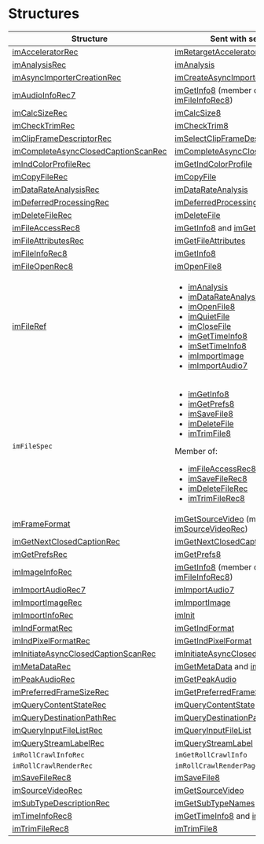 # Structures

|                                              Structure                                               |                                                                                                                                                                                                                                                                                                     Sent with selector                                                                                                                                                                                                                                                                                                     |
| ---------------------------------------------------------------------------------------------------- | -------------------------------------------------------------------------------------------------------------------------------------------------------------------------------------------------------------------------------------------------------------------------------------------------------------------------------------------------------------------------------------------------------------------------------------------------------------------------------------------------------------------------------------------------------------------------------------------------------------------------- |
| [imAcceleratorRec](structure-descriptions.md#imacceleratorrec)                                       | [imRetargetAccelerator](selector-descriptions.md#imretargetaccelerator)                                                                                                                                                                                                                                                                                                                                                                                                                                                                                                                                                    |
| [imAnalysisRec](structure-descriptions.md#imanalysisrec)                                             | [imAnalysis](selector-descriptions.md#imanalysis)                                                                                                                                                                                                                                                                                                                                                                                                                                                                                                                                                                          |
| [imAsyncImporterCreationRec](structure-descriptions.md#imasyncimportercreationrec)                   | [imCreateAsyncImporter](selector-descriptions.md#imcreateasyncimporter)                                                                                                                                                                                                                                                                                                                                                                                                                                                                                                                                                    |
| [imAudioInfoRec7](structure-descriptions.md#imaudioinforec7)                                         | [imGetInfo8](selector-descriptions.md#imgetinfo8) (member of [imFileInfoRec8](structure-descriptions.md#imfileinforec8))                                                                                                                                                                                                                                                                                                                                                                                                                                                                                                   |
| [imCalcSizeRec](structure-descriptions.md#imcalcsizerec)                                             | [imCalcSize8](selector-descriptions.md#imcalcsize8)                                                                                                                                                                                                                                                                                                                                                                                                                                                                                                                                                                        |
| [imCheckTrimRec](structure-descriptions.md#imchecktrimrec)                                           | [imCheckTrim8](selector-descriptions.md#imchecktrim8)                                                                                                                                                                                                                                                                                                                                                                                                                                                                                                                                                                      |
| [imClipFrameDescriptorRec](structure-descriptions.md#imclipframedescriptorrec)                       | [imSelectClipFrameDescriptor](selector-descriptions.md#imselectclipframedescriptor)                                                                                                                                                                                                                                                                                                                                                                                                                                                                                                                                        |
| [imCompleteAsyncClosedCaptionScanRec](structure-descriptions.md#imcompleteasyncclosedcaptionscanrec) | [imCompleteAsyncClosedCaptionScan](selector-descriptions.md#imcompleteasyncclosedcaptionscan)                                                                                                                                                                                                                                                                                                                                                                                                                                                                                                                              |
| [imIndColorProfileRec](structure-descriptions.md#imindcolorprofilerec)                               | [imGetIndColorProfile](selector-descriptions.md#imgetindcolorprofile)                                                                                                                                                                                                                                                                                                                                                                                                                                                                                                                                                      |
| [imCopyFileRec](structure-descriptions.md#imcopyfilerec)                                             | [imCopyFile](selector-descriptions.md#imcopyfile)                                                                                                                                                                                                                                                                                                                                                                                                                                                                                                                                                                          |
| [imDataRateAnalysisRec](structure-descriptions.md#imdatarateanalysisrec)                             | [imDataRateAnalysis](selector-descriptions.md#imdatarateanalysis)                                                                                                                                                                                                                                                                                                                                                                                                                                                                                                                                                          |
| [imDeferredProcessingRec](structure-descriptions.md#imdeferredprocessingrec)                         | [imDeferredProcessing](selector-descriptions.md#imdeferredprocessing)                                                                                                                                                                                                                                                                                                                                                                                                                                                                                                                                                      |
| [imDeleteFileRec](structure-descriptions.md#imdeletefilerec)                                         | [imDeleteFile](selector-descriptions.md#imdeletefile)                                                                                                                                                                                                                                                                                                                                                                                                                                                                                                                                                                      |
| [imFileAccessRec8](structure-descriptions.md#imfileaccessrec8)                                       | [imGetInfo8](selector-descriptions.md#imgetinfo8) and [imGetPrefs8](selector-descriptions.md#imgetprefs8)                                                                                                                                                                                                                                                                                                                                                                                                                                                                                                                  |
| [imFileAttributesRec](structure-descriptions.md#imfileattributesrec)                                 | [imGetFileAttributes](selector-descriptions.md#imgetfileattributes)                                                                                                                                                                                                                                                                                                                                                                                                                                                                                                                                                        |
| [imFileInfoRec8](structure-descriptions.md#imfileinforec8)                                           | [imGetInfo8](selector-descriptions.md#imgetinfo8)                                                                                                                                                                                                                                                                                                                                                                                                                                                                                                                                                                          |
| [imFileOpenRec8](structure-descriptions.md#imfileopenrec8)                                           | [imOpenFile8](selector-descriptions.md#imopenfile8)                                                                                                                                                                                                                                                                                                                                                                                                                                                                                                                                                                        |
| [imFileRef](structure-descriptions.md#imfileref)                                                     | <ul><li>[imAnalysis](selector-descriptions.md#imanalysis)</li><li>[imDataRateAnalysis](selector-descriptions.md#imdatarateanalysis)</li><li>[imOpenFile8](selector-descriptions.md#imopenfile8)</li><li>[imQuietFile](selector-descriptions.md#imquietfile)</li><li>[imCloseFile](selector-descriptions.md#imclosefile)</li><li>[imGetTimeInfo8](selector-descriptions.md#imgettimeinfo8)</li><li>[imSetTimeInfo8](selector-descriptions.md#imsettimeinfo8)</li><li>[imImportImage](selector-descriptions.md#imimportimage)</li><li>[imImportAudio7](selector-descriptions.md#imimportaudio7)</li></ul>                    |
| `imFileSpec`                                                                                         | <ul><li>[imGetInfo8](selector-descriptions.md#imgetinfo8)</li><li>[imGetPrefs8](selector-descriptions.md#imgetprefs8)</li><li>[imSaveFile8](selector-descriptions.md#imsavefile8)</li><li>[imDeleteFile](selector-descriptions.md#imdeletefile)</li><li>[imTrimFile8](selector-descriptions.md#imtrimfile8)</li></ul>Member of:<ul><li>[imFileAccessRec8](structure-descriptions.md#imfileaccessrec8)</li><li>[imSaveFileRec8](structure-descriptions.md#imsavefilerec8)</li><li>[imDeleteFileRec](structure-descriptions.md#imdeletefilerec)</li><li>[imTrimFileRec8](structure-descriptions.md#imtrimfilerec8)</li></ul> |
| [imFrameFormat](structure-descriptions.md#imframeformat)                                             | [imGetSourceVideo](selector-descriptions.md#imgetsourcevideo) (member of [imSourceVideoRec](structure-descriptions.md#imsourcevideorec))                                                                                                                                                                                                                                                                                                                                                                                                                                                                                   |
| [imGetNextClosedCaptionRec](structure-descriptions.md#imgetnextclosedcaptionrec)                     | [imGetNextClosedCaption](selector-descriptions.md#imgetnextclosedcaption)                                                                                                                                                                                                                                                                                                                                                                                                                                                                                                                                                  |
| [imGetPrefsRec](structure-descriptions.md#imgetprefsrec)                                             | [imGetPrefs8](selector-descriptions.md#imgetprefs8)                                                                                                                                                                                                                                                                                                                                                                                                                                                                                                                                                                        |
| [imImageInfoRec](structure-descriptions.md#imimageinforec)                                           | [imGetInfo8](selector-descriptions.md#imgetinfo8) (member of [imFileInfoRec8](structure-descriptions.md#imfileinforec8))                                                                                                                                                                                                                                                                                                                                                                                                                                                                                                   |
| [imImportAudioRec7](structure-descriptions.md#imimportaudiorec7)                                     | [imImportAudio7](selector-descriptions.md#imimportaudio7)                                                                                                                                                                                                                                                                                                                                                                                                                                                                                                                                                                  |
| [imImportImageRec](structure-descriptions.md#imimportimagerec)                                       | [imImportImage](selector-descriptions.md#imimportimage)                                                                                                                                                                                                                                                                                                                                                                                                                                                                                                                                                                    |
| [imImportInfoRec](structure-descriptions.md#imimportinforec)                                         | [imInit](selector-descriptions.md#iminit)                                                                                                                                                                                                                                                                                                                                                                                                                                                                                                                                                                                  |
| [imIndFormatRec](structure-descriptions.md#imindformatrec)                                           | [imGetIndFormat](selector-descriptions.md#imgetindformat)                                                                                                                                                                                                                                                                                                                                                                                                                                                                                                                                                                  |
| [imIndPixelFormatRec](structure-descriptions.md#imindpixelformatrec)                                 | [imGetIndPixelFormat](selector-descriptions.md#imgetindpixelformat)                                                                                                                                                                                                                                                                                                                                                                                                                                                                                                                                                        |
| [imInitiateAsyncClosedCaptionScanRec](structure-descriptions.md#iminitiateasyncclosedcaptionscanrec) | [imInitiateAsyncClosedCaptionScan](selector-descriptions.md#iminitiateasyncclosedcaptionscan)                                                                                                                                                                                                                                                                                                                                                                                                                                                                                                                              |
| [imMetaDataRec](structure-descriptions.md#immetadatarec)                                             | [imGetMetaData](selector-descriptions.md#imgetmetadata) and [imSetMetaData](selector-descriptions.md#imsetmetadata)                                                                                                                                                                                                                                                                                                                                                                                                                                                                                                        |
| [imPeakAudioRec](structure-descriptions.md#impeakaudiorec)                                           | [imGetPeakAudio](selector-descriptions.md#imgetpeakaudio)                                                                                                                                                                                                                                                                                                                                                                                                                                                                                                                                                                  |
| [imPreferredFrameSizeRec](structure-descriptions.md#impreferredframesizerec)                         | [imGetPreferredFrameSize](selector-descriptions.md#imgetpreferredframesize)                                                                                                                                                                                                                                                                                                                                                                                                                                                                                                                                                |
| [imQueryContentStateRec](structure-descriptions.md#imquerycontentstaterec)                           | [imQueryContentState](selector-descriptions.md#imquerycontentstate)                                                                                                                                                                                                                                                                                                                                                                                                                                                                                                                                                        |
| [imQueryDestinationPathRec](structure-descriptions.md#imquerydestinationpathrec)                     | [imQueryDestinationPath](selector-descriptions.md#imquerydestinationpath)                                                                                                                                                                                                                                                                                                                                                                                                                                                                                                                                                  |
| [imQueryInputFileListRec](structure-descriptions.md#imqueryinputfilelistrec)                         | [imQueryInputFileList](selector-descriptions.md#imqueryinputfilelist)                                                                                                                                                                                                                                                                                                                                                                                                                                                                                                                                                      |
| [imQueryStreamLabelRec](structure-descriptions.md#imquerystreamlabelrec)                             | [imQueryStreamLabel](selector-descriptions.md#imquerystreamlabel)                                                                                                                                                                                                                                                                                                                                                                                                                                                                                                                                                          |
| `imRollCrawlInfoRec`                                                                                 | `imGetRollCrawlInfo`                                                                                                                                                                                                                                                                                                                                                                                                                                                                                                                                                                                                       |
| `imRollCrawlRenderRec`                                                                               | `imRollCrawlRenderPage`                                                                                                                                                                                                                                                                                                                                                                                                                                                                                                                                                                                                    |
| [imSaveFileRec8](structure-descriptions.md#imsavefilerec8)                                           | [imSaveFile8](selector-descriptions.md#imsavefile8)                                                                                                                                                                                                                                                                                                                                                                                                                                                                                                                                                                        |
| [imSourceVideoRec](structure-descriptions.md#imsourcevideorec)                                       | [imGetSourceVideo](selector-descriptions.md#imgetsourcevideo)                                                                                                                                                                                                                                                                                                                                                                                                                                                                                                                                                              |
| [imSubTypeDescriptionRec](structure-descriptions.md#imsubtypedescriptionrec)                         | [imGetSubTypeNames](selector-descriptions.md#imgetsubtypenames)                                                                                                                                                                                                                                                                                                                                                                                                                                                                                                                                                            |
| [imTimeInfoRec8](structure-descriptions.md#imtimeinforec8)                                           | [imGetTimeInfo8](selector-descriptions.md#imgettimeinfo8) and [imSetTimeInfo8](selector-descriptions.md#imsettimeinfo8)                                                                                                                                                                                                                                                                                                                                                                                                                                                                                                    |
| [imTrimFileRec8](structure-descriptions.md#imtrimfilerec8)                                           | [imTrimFile8](selector-descriptions.md#imtrimfile8)                                                                                                                                                                                                                                                                                                                                                                                                                                                                                                                                                                        |

